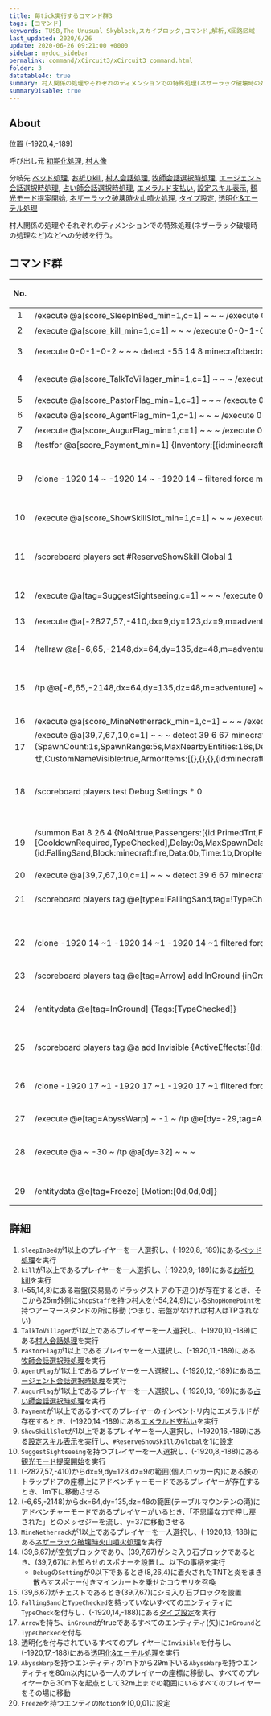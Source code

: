 ```yaml
---
title: 毎tick実行するコマンド群3
tags: [コマンド]
keywords: TUSB,The Unusual Skyblock,スカイブロック,コマンド,解析,X回路区域
last_updated: 2020/6/26
update: 2020-06-26 09:21:00 +0000
sidebar: mydoc_sidebar
permalink: command/xCircuit3/xCircuit3_command.html
folder: 3
datatable4c: true
summary: 村人関係の処理やそれぞれのディメンションでの特殊処理(ネザーラック破壊時の処理など)などへの分岐を行う。
summaryDisable: true
---
```


## About

<span class="tagYellow">位置</span> (-1920,4,-189)

<span class="tagBlack">呼び出し元</span> [初期化処理]({{site.baseurl}}/command/xCircuitCore/xCircuitCore_initializeProcessing.html), [村人像]({{site.baseurl}}/command/xCircuitCore/xCircuitCore_mainclockProcessing.html)

<span class="tagBlue">分岐先</span> [ベッド処理]({{site.baseurl}}/command/xCircuit3/xCircuit3_bedProcessing.html), [お祈りkill]({{site.baseurl}}/command/xCircuit3/xCircuit3_prayProcessing.html), [村人会話処理]({{site.baseurl}}/command/xCircuit3/xCircuit3_villagerTalkProcessing.html), [牧師会話選択時処理]({{site.baseurl}}/command/xCircuit3/xCircuit3_pastorTalk.html), [エージェント会話選択時処理]({{site.baseurl}}/command/xCircuit3/xCircuit3_agentTalk.html), [占い師会話選択時処理]({{site.baseurl}}/command/xCircuit3/xCircuit3_augurTalk.html), [エメラルド支払い]({{site.baseurl}}/command/xCircuit3/xCircuit3_paymentProcessing.html), [設定スキル表示]({{site.baseurl}}/command/xCircuit3/xCircuit3_skillDisplay.html), [観光モード提案開始]({{site.baseurl}}/command/xCircuit3/xCircuit3_suggestSightseeing.html), [ネザーラック破壊時火山噴火処理]({{site.baseurl}}/command/xCircuit3/xCircuit3_volcanoProcessing.html), [タイプ設定]({{site.baseurl}}/command/xCircuit3/xCircuit3_typeSetting.html), [透明化&エーテル処理]({{site.baseurl}}/command/xCircuit3/xCircuit3_invisibleEtherProcessing.html)

村人関係の処理やそれぞれのディメンションでの特殊処理(ネザーラック破壊時の処理など)などへの分岐を行う。

## コマンド群

<div class="datatable4c-begin"></div>

|No.|コマンド|コメント|状態|
|:-:|-|-|-|
|1|/execute @a[score_SleepInBed_min=1,c=1] ~ ~ ~ /execute 0-0-1-0-1 ~ 8 -189 /clone ~ ~ ~ ~ ~ ~ ~ ~ ~ filtered force minecraft:command_block 5 ###ベッド処理|ベッド処理|
|2|/execute @a[score_kill_min=1,c=1] ~ ~ ~ /execute 0-0-1-0-1 ~ 9 -189 /clone ~ ~ ~ ~ ~ ~ ~ ~ ~ filtered force minecraft:command_block 5 ###お祈り処理|お祈り処理|
|3|/execute 0-0-1-0-2 ~ ~ ~ detect -55 14 8 minecraft:bedrock 0 /tp @e[rm=25,type=Villager,tag=ShopStaff] @e[-54,24,9,2,type=ArmorStand,tag=ShopHomePoint,c=1]|交易島落下防止兼追加 ShopStaffタグ|
|4|/execute @a[score_TalkToVillager_min=1,c=1] ~ ~ ~ /execute 0-0-1-0-1 ~ 10 -189 /clone ~ ~ ~ ~ ~ ~ ~ ~ ~ filtered force minecraft:command_block 5 ###村人会話|村人会話 牧師 エージェント 占い師|
|5|/execute @a[score_PastorFlag_min=1,c=1] ~ ~ ~ /execute 0-0-1-0-1 ~ 11 -189 /clone ~ ~ ~ ~ ~ ~ ~ ~ ~ filtered force minecraft:command_block 5 ###牧師会話|
|6|/execute @a[score_AgentFlag_min=1,c=1] ~ ~ ~ /execute 0-0-1-0-1 ~ 12 -189 /clone ~ ~ ~ ~ ~ ~ ~ ~ ~ filtered force minecraft:command_block 5 ###エージェント会話|
|7|/execute @a[score_AugurFlag_min=1,c=1] ~ ~ ~ /execute 0-0-1-0-1 ~ 13 -189 /clone ~ ~ ~ ~ ~ ~ ~ ~ ~ filtered force minecraft:command_block 5 ###占い師会話|
|8|/testfor @a[score_Payment_min=1] {Inventory:[{id:minecraft:emerald}]}|エメラルド支払い|
|9|/clone -1920 14 ~ -1920 14 ~ -1920 14 ~ filtered force minecraft:command_block 5 ###エメラルド支払い||条件付き|
|10|/execute @a[score_ShowSkillSlot_min=1,c=1] ~ ~ ~ /execute 0-0-1-0-1 ~ 16 -189 /clone ~ ~ ~ ~ ~ ~ ~ ~ ~ filtered force minecraft:command_block 5 ###設定スキル表示|設定スキル表示 スコアShowSkillSlot|
|11|/scoreboard players set #ReserveShowSkill Global 1||条件付き|
|12|/execute @a[tag=SuggestSightseeing,c=1] ~ ~ ~ /execute 0-0-1-0-1 ~ 8 -188 /clone ~ ~ ~ ~ ~ ~ ~ ~ ~ filtered force minecraft:command_block 5 ###観光モード提案|観光モード提案 タグSuggestShightSeeing|
|13|/execute @a[-2827,57,-410,dx=9,dy=123,dz=9,m=adventure] ~ ~ ~ detect ~ ~ ~ minecraft:iron_trapdoor -1 /tp @a[c=1] ~ ~-1 ~|個人ロッカーエンパ対策|
|14|/tellraw @a[-6,65,-2148,dx=64,dy=135,dz=48,m=adventure] {"text":"不思議な力で押し戻された。","color":"dark_purple"}|テーブルマウンテン 不思議な力|
|15|/tp @a[-6,65,-2148,dx=64,dy=135,dz=48,m=adventure] ~ 37 ~||条件付き|
|16|/execute @a[score_MineNetherrack_min=1,c=1] ~ ~ ~ /execute 0-0-1-0-1 ~ 13 -188 /clone ~ ~ ~ ~ ~ ~ ~ ~ ~ filtered force minecraft:command_block 5 ###ネザー火山噴火|ネザー火山噴火|
|17|/execute @a[39,7,67,10,c=1] ~ ~ ~ detect 39 6 67 minecraft:air 0 /execute @a[c=1] ~ ~ ~ detect 39 7 67 minecraft:monster_egg -1 /setblock 39 7 67 minecraft:mob_spawner 0 destroy {SpawnCount:1s,SpawnRange:5s,MaxNearbyEntities:16s,Delay:1s,MaxSpawnDelay:10s,MinSpawnDelay:10s,RequiredPlayerRange:32s,SpawnData:{id:Silverfish,CustomName:お知らせ,CustomNameVisible:true,ArmorItems:[{},{},{},{id:minecraft:wool,Count:1b}],ArmorDropChances:[0f,0f,0f,2f]}}|サボテン島の罠(封印島の間違えでは?)|
|18|/scoreboard players test Debug Settings * 0||条件付き|
|19|/summon Bat 8 26 4 {NoAI:true,Passengers:[{id:PrimedTnt,Fuse:5s},{id:MinecartSpawner,PortalCooldown:1,Tags:[CooldownRequired,TypeChecked],Delay:0s,MaxSpawnDelay:32000s,MinSpawnDelay:32000s,SpawnCount:200s,SpawnRange:64s,MaxNearbyEntities:300s,RequiredPlayerRange:120s,SpawnData:{id:FallingSand,Block:minecraft:fire,Data:0b,Time:1b,DropItem:false},SpawnPotentials:[{Weight:1}]}]}||条件付き|
|20|/execute @a[39,7,67,10,c=1] ~ ~ ~ detect 39 6 67 minecraft:chest -1 /setblock 39 7 67 minecraft:monster_egg 0 keep|
|21|/scoreboard players tag @e[type=!FallingSand,tag=!TypeChecked] add TypeCheck|タイプ設定 TypeCheck TypeChecked|
|22|/clone -1920 14 ~1 -1920 14 ~1 -1920 14 ~1 filtered force minecraft:command_block 5 ###タイプ設定||条件付き|
|23|/scoreboard players tag @e[tag=Arrow] add InGround {inGround:true}|接地矢無効化|
|24|/entitydata @e[tag=InGround] {Tags:[TypeChecked]}||条件付き|
|25|/scoreboard players tag @a add Invisible {ActiveEffects:[{Id:14b}]}|透明化&エーテル Invisible|
|26|/clone -1920 17 ~1 -1920 17 ~1 -1920 17 ~1 filtered force minecraft:command_block 5 ###エーテル処理||条件付き|
|27|/execute @e[tag=AbyssWarp] ~ -1 ~ /tp @e[dy=-29,tag=AbyssWarp] @a[r=80,c=1]|奈落防止|
|28|/execute @a ~ -30 ~ /tp @a[dy=32] ~ ~ ~||条件付き|
|29|/entitydata @e[tag=Freeze] {Motion:[0d,0d,0d]}|NoAI停止処理 Freeze **もやんのせい**|

<div class="datatable4c-end"></div>

## 詳細

1. `SleepInBed`が1以上のプレイヤーを一人選択し、(-1920,8,-189)にある[ベッド処理]({{site.baseurl}}/command/xCircuit3/xCircuit3_bedProcessing.html)を実行
2. `kill`が1以上であるプレイヤーを一人選択し、(-1920,9,-189)にある[お祈りkill]({{site.baseurl}}/command/xCircuit3/xCircuit3_prayProcessing.html)を実行
3. (-55,14,8)にある岩盤(交易島のドラッグストアの下辺り)が存在するとき、そこから25m外側に`ShopStaff`を持つ村人を(-54,24,9)にいる`ShopHomePoint`を持つアーマースタンドの所に移動 (つまり、岩盤がなければ村人はTPされない)
4. `TalkToVillager`が1以上であるプレイヤーを一人選択し、(-1920,10,-189)にある[村人会話処理]({{site.baseurl}}/command/xCircuit3/xCircuit3_villagerTalkProcessing.html)を実行
5. `PastorFlag`が1以上であるプレイヤーを一人選択し、(-1920,11,-189)にある[牧師会話選択時処理]({{site.baseurl}}/command/xCircuit3/xCircuit3_pastorTalk.html)を実行
6. `AgentFlag`が1以上であるプレイヤーを一人選択し、(-1920,12,-189)にある[エージェント会話選択時処理]({{site.baseurl}}/command/xCircuit3/xCircuit3_agentTalk.html)を実行
7. `AugurFlag`が1以上であるプレイヤーを一人選択し、(-1920,13,-189)にある[占い師会話選択時処理]({{site.baseurl}}/command/xCircuit3/xCircuit3_augurTalk.html)を実行
8. `Payment`が1以上であるすべてのプレイヤーのインベントリ内にエメラルドが存在するとき、(-1920,14,-189)にある[エメラルド支払い]({{site.baseurl}}/command/xCircuit3/xCircuit3_paymentProcessing.html)を実行
9. `ShowSkillSlot`が1以上であるプレイヤーを一人選択し、(-1920,16,-189)にある[設定スキル表示]({{site.baseurl}}/command/xCircuit3/xCircuit3_skillDisplay.html)を実行し、`#ReserveShowSkill`の`Global`を1に設定
10. `SuggestSightseeing`を持つプレイヤーを一人選択し、(-1920,8,-188)にある[観光モード提案開始]({{site.baseurl}}/command/xCircuit3/xCircuit3_suggestSightseeing.html)を実行
11. (-2827,57,-410)からdx=9,dy=123,dz=9の範囲(個人ロッカー内)にある鉄のトラップドアの座標上にアドベンチャーモードであるプレイヤーが存在するとき、1m下に移動させる
12. (-6,65,-2148)からdx=64,dy=135,dz=48の範囲(テーブルマウンテンの滝)にアドベンチャーモードであるプレイヤーがいるとき、「不思議な力で押し戻された」とのメッセジーを流し、y=37に移動させる
13. `MineNetherrack`が1以上であるプレイヤーを一人選択し、(-1920,13,-188)にある[ネザーラック破壊時火山噴火処理]({{site.baseurl}}/command/xCircuit3/xCircuit3_volcanoProcessing.html)を実行
14. (39,6,67)が空気ブロックであり、(39,7,67)がシミ入り石ブロックであるとき、(39,7,67)にお知らせのスポナーを設置し、以下の事柄を実行
    - `Debug`の`Setting`が0以下であるとき(8,26,4)に着火されたTNTと炎をまき散らすスポナー付きマインカートを乗せたコウモリを召喚
15. (39,6,67)がチェストであるとき(39,7,67)にシミ入り石ブロックを設置
16. `FallingSand`と`TypeChecked`を持っていないすべてのエンティティに`TypeCheck`を付与し、(-1920,14,-188)にある[タイプ設定]({{site.baseurl}}/command/xCircuit3/xCircuit3_typeSetting.html)を実行
17. `Arrow`を持ち、`inGround`がtrueであるすべてのエンティティ(矢)に`InGround`と`TypeChecked`を付与
18. 透明化を付与されているすべてのプレイヤーに`Invisible`を付与し、(-1920,17,-188)にある[透明化&エーテル処理]({{site.baseurl}}/command/xCircuit3/xCircuit3_invisibleEtherProcessing.html)を実行
19. `AbyssWarp`を持つエンティティの1m下から29m下いる`AbyssWarp`を持つエンティティを80m以内にいる一人のプレイヤーの座標に移動し、すべてのプレイヤーから30m下を起点として32m上までの範囲にいるすべてのプレイヤーをその場に移動
20. `Freeze`を持つエンティの`Motion`を[0,0,0]に設定
